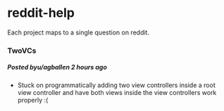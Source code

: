 # reddit-help

Each project maps to a single question on reddit.

### TwoVCs 
##### Posted byu/agballen 2 hours ago

- Stuck on programmatically adding two view controllers inside a root view controller and have both views inside the view controllers work properly :( 
